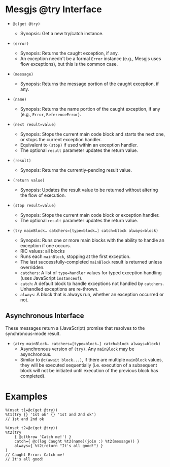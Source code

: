 # Mesgjs @try Interface

*   `@c(get @try)`
    *   Synopsis: Get a new try/catch instance.

*   `(error)`
    *   Synopsis: Returns the caught exception, if any.
    *   An exception needn't be a formal `Error` instance (e.g., Mesgjs uses flow exceptions), but this is the common case.

*   `(message)`
    *   Synopsis: Returns the message portion of the caught exception, if any.

*   `(name)`
    *   Synopsis: Returns the name portion of the caught exception, if any (e.g., `Error`, `ReferenceError`).

*   `(next result=value)`
    *   Synopsis: Stops the current main code block and starts the next one, or stops the current exception handler.
    *   Equivalent to `(stop)` if used within an exception handler.
    *   The optional `result` parameter updates the return value.

*   `(result)`
    *   Synopsis: Returns the currently-pending result value.

*   `(return value)`
    *   Synopsis: Updates the result value to be returned without altering the flow of execution.

*   `(stop result=value)`
    *   Synopsis: Stops the current main code block or exception handler.
    *   The optional `result` parameter updates the return value.

*   `(try mainBlock… catchers=[type=block…] catch=block always=block)`
    *   Synopsis: Runs one or more main blocks with the ability to handle an exception if one occurs.
    *   RIC values: all blocks
    *   Runs each `mainBlock`, stopping at the first exception.
    *   The last successfully-completed `mainBlock` result is returned unless overridden.
    *   `catchers`: A list of `type=handler` values for typed exception handling (uses JavaScript `instanceof`).
    *   `catch`: A default block to handle exceptions not handled by `catchers`. Unhandled exceptions are re-thrown.
    *   `always`: A block that is always run, whether an exception occurred or not.

## Asynchronous Interface

These messages return a (JavaScript) promise that resolves to the synchronous-mode result.

* `(atry mainBlock… catchers=[type=block…] catch=block always=block)`
  * Asynchronous version of `(try)`. Any `mainBlock` may be asynchronous.
  * Similar to `@c(await block...)`, if there are multiple `mainBlock` values, they will be executed sequentially (i.e. execution of a subsequent block will not be initiated until execution of the previous block has completed).

# Examples

```
%(nset t1=@c(get @try))
%t1(try {} '1st ok' {} '1st and 2nd ok')
// 1st and 2nd ok
```

```
%(nset t2=@c(get @try))
%t2(try
    { @c(throw 'Catch me!') }
    catch={ @c(log Caught %t2(name)(join :) %t2(message)) }
    always={ %t2(return "It's all good!") }
)
// Caught Error: Catch me!
// It's all good!
